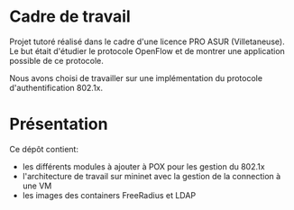 # Cadre de travail
Projet tutoré réalisé dans le cadre d'une licence PRO ASUR (Villetaneuse).
Le but était d'étudier le protocole OpenFlow et de montrer une application possible de ce protocole.

Nous avons choisi de travailler sur une implémentation du protocole d'authentification 802.1x.


# Présentation
Ce dépôt contient:
- les différents modules à ajouter à POX pour les gestion du 802.1x
- l'architecture de travail sur mininet avec la gestion de la connection à une VM
- les images des containers FreeRadius et LDAP 

